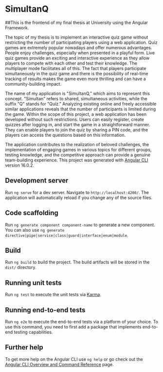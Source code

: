 # SimultanQ

##This is the frontend of my final thesis at University using the Angular Framework.

The topic of my thesis is to implement an interactive quiz game without restricting the number of participating players using a web application. Quiz games are extremely popular nowadays and offer numerous advantages. People enjoy challenges, especially when presented in a playful form. Live quiz games provide an exciting and interactive experience as they allow players to compete with each other and test their knowledge. The multiplayer mode facilitates all of this. The fact that players participate simultaneously in the quiz game and there is the possibility of real-time tracking of results makes the game even more thrilling and can have a community-building impact.

The name of my application is "SimultanQ," which aims to represent this concept. "Simultan" refers to shared, simultaneous activities, while the suffix "Q" stands for "Quiz." Analyzing existing online and freely accessible similar applications reveals that the number of participants is limited during the game. Within the scope of this project, a web application has been developed without such restrictions. Users can easily register, create quizzes after logging in, and start the game in a straightforward manner. They can enable players to join the quiz by sharing a PIN code, and the players can access the questions based on this information.

The application contributes to the realization of beloved challenges, the implementation of engaging games in various topics for different groups, testing knowledge, and the competitive approach can provide a genuine team-building experience.
This project was generated with [Angular CLI](https://github.com/angular/angular-cli) version 16.0.2.

## Development server

Run `ng serve` for a dev server. Navigate to `http://localhost:4200/`. The application will automatically reload if you change any of the source files.

## Code scaffolding

Run `ng generate component component-name` to generate a new component. You can also use `ng generate directive|pipe|service|class|guard|interface|enum|module`.

## Build

Run `ng build` to build the project. The build artifacts will be stored in the `dist/` directory.

## Running unit tests

Run `ng test` to execute the unit tests via [Karma](https://karma-runner.github.io).

## Running end-to-end tests

Run `ng e2e` to execute the end-to-end tests via a platform of your choice. To use this command, you need to first add a package that implements end-to-end testing capabilities.

## Further help

To get more help on the Angular CLI use `ng help` or go check out the [Angular CLI Overview and Command Reference](https://angular.io/cli) page.

